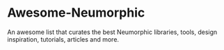 # Awesome-Neumorphic
An awesome list that curates the best Neumorphic libraries, tools, design inspiration, tutorials, articles and more.
